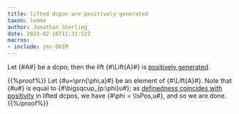 ```yaml
---
title: lifted dcpos are positively generated
taxon: lemma
author: Jonathan Sterling
date: 2023-02-16T11:31:52Z
macros: 
- include: jms-001M
---
```


Let {#A#} be a dcpo; then the lift {#\Lift{A}#} is [positively generated](jms-0023).

{{%proof%}}
Let {#u=\prn{\phi,a}#} be an element of {#\Lift{A}#}. Note that {#u#} is equal to {#\bigsqcup_{p:\phi}u#}; as [definedness coincides with positivity](jms-001N) in lifted dcpos, we have {#\phi = \IsPos\,u#}, and so we are done.
{{%/proof%}}

